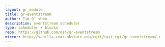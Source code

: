 ```yaml
---
layout: gr_module
title: gr-eventstream
author: Tim O''shea
description: eventstream scheduler
type: scheduler + blocks
repo: https://github.com/osh/gr-eventstream
mirror: http://vanilla.ceat.okstate.edu/cgit/cgit.cgi/gr-eventstream/.git
---
```


